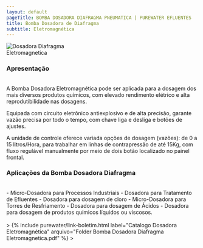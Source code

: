 ```yaml
---
layout: default 
pageTitle: BOMBA DOSADORA DIAFRAGMA PNEUMATICA | PUREWATER EFLUENTES
title: Bomba Dosadora de Diafragma
subtitle: Eletromagnética
---
```


<img class="img-responsive pull-right" style="max-width: 50%;" src="../../website/images/Bomba Dosadora diaframa PW-M.png" alt="Dosadora Diafragma Eletromagnetica">

### **Apresentação**
<br />
A Bomba Dosadora Eletromagnética pode ser aplicada para a dosagem dos mais diversos produtos químicos, com elevado rendimento elétrico e alta reprodutibilidade nas dosagens.

Equipada com circuito eletrônico antiexplosivo e de alta precisão, garante vazão precisa por todo o tempo, com chave liga e desliga e botões de ajustes.

A unidade de controle oferece variada opções de dosagem (vazões): de 0 a 15 litros/Hora, para trabalhar em linhas de contrapressão de até 15Kg, com fluxo regulável manualmente por meio de dois botão localizado no painel frontal.

### **Aplicações da Bomba Dosadora Diafragma**
 <br />
- Micro-Dosadora para Processos Industriais
- Dosadora para Tratamento de Efluentes
- Dosadora para dosagem de cloro
- Micro-Dosadora para Torres de Resfriamento
- Dosadora para dosagem de Ácidos
- Dosadora para dosagem de produtos químicos líquidos ou viscosos.
<br />
<br />
>
{% include purewater/link-boletim.html 
   label="Catalogo Dosadora Eletromagnética" 
   arquivo="Folder Bomba Dosadora Diafragma Eletromagnetica.pdf" %}
 >
 
   
